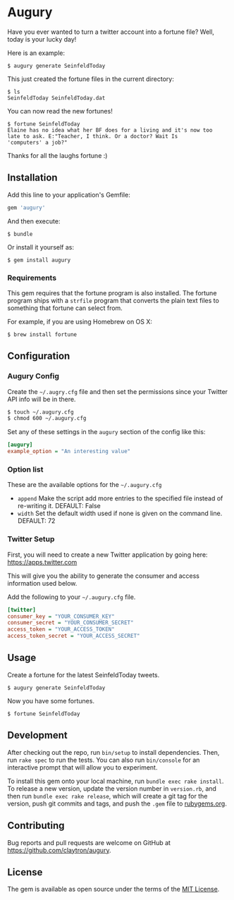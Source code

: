 # Augury

Have you ever wanted to turn a twitter account into a fortune file?
Well, today is your lucky day!

Here is an example:

```
$ augury generate SeinfeldToday
```

This just created the fortune files in the current directory:

```
$ ls
SeinfeldToday SeinfeldToday.dat
```

You can now read the new fortunes!

```
$ fortune SeinfeldToday
Elaine has no idea what her BF does for a living and it's now too
late to ask. E:"Teacher, I think. Or a doctor? Wait Is
'computers' a job?"
```

Thanks for all the laughs fortune :)

## Installation

Add this line to your application's Gemfile:

```ruby
gem 'augury'
```

And then execute:

```
$ bundle
```

Or install it yourself as:

```
$ gem install augury
```

### Requirements

This gem requires that the fortune program is also installed.
The fortune program ships with a `strfile` program that converts the plain text files to something that fortune can select from.

For example,
if you are using Homebrew on OS X:

```
$ brew install fortune
```

## Configuration

### Augury Config

Create the `~/.augry.cfg` file and then set the permissions since your Twitter API info will be in there.

```sh
$ touch ~/.augury.cfg
$ chmod 600 ~/.augury.cfg
```

Set any of these settings in the `augury` section of the config like this:

```ini
[augury]
example_option = "An interesting value"
```

### Option list

These are the available options for the `~/.augury.cfg`

- `append` Make the script add more entries to the specified file instead of re-writing it. DEFAULT: False
- `width` Set the default width used if none is given on the command line. DEFAULT: 72

### Twitter Setup

First, you will need to create a new Twitter application by going here:
https://apps.twitter.com

This will give you the ability to generate the consumer and access information used below.

Add the following to your `~/.augury.cfg` file.

```ini
[twitter]
consumer_key = "YOUR_CONSUMER_KEY"
consumer_secret = "YOUR_CONSUMER_SECRET"
access_token = "YOUR_ACCESS_TOKEN"
access_token_secret = "YOUR_ACCESS_SECRET"
```

## Usage

Create a fortune for the latest SeinfeldToday tweets.

```
$ augury generate SeinfeldToday
```

Now you have some fortunes.

```
$ fortune SeinfeldToday
```

## Development

After checking out the repo, run `bin/setup` to install dependencies.
Then, run `rake spec` to run the tests.
You can also run `bin/console` for an interactive prompt that will allow you to experiment.

To install this gem onto your local machine, run `bundle exec rake install`.
To release a new version, update the version number in `version.rb`,
and then run `bundle exec rake release`,
which will create a git tag for the version,
push git commits and tags, and push the `.gem` file to [rubygems.org](https://rubygems.org).

## Contributing

Bug reports and pull requests are welcome on GitHub at https://github.com/claytron/augury.

## License

The gem is available as open source under the terms of the [MIT License](http://opensource.org/licenses/MIT).
